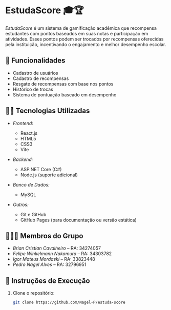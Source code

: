 # EstudaScore 🎓🏆

*EstudaScore* é um sistema de gamificação acadêmica que recompensa estudantes com pontos baseados em suas notas e participação em atividades. Esses pontos podem ser trocados por recompensas oferecidas pela instituição, incentivando o engajamento e melhor desempenho escolar.

## 🚀 Funcionalidades

- Cadastro de usuários
- Cadastro de recompensas
- Resgate de recompensas com base nos pontos
- Histórico de trocas
- Sistema de pontuação baseado em desempenho

## 🧑‍💻 Tecnologias Utilizadas

- *Frontend:*
  - React.js
  - HTML5
  - CSS3
  - Vite

- *Backend:*
  - ASP.NET Core (C#)
  - Node.js (suporte adicional)

- *Banco de Dados:*
  - MySQL

- *Outros:*
  - Git e GitHub
  - GitHub Pages (para documentação ou versão estática)

## 👨‍👩‍👦 Membros do Grupo

- *Brian Cristian Cavalheiro* – RA: 34274057  
- *Felipe Winkelmann Nakamura* – RA: 34303782  
- *Igor Mateus Mordaski* – RA: 33823448  
- *Pedro Nagel Alves* – RA: 32796951

## 📁 Instruções de Execução

1. Clone o repositório:
   ```bash
   git clone https://github.com/Nagel-P/estuda-score
